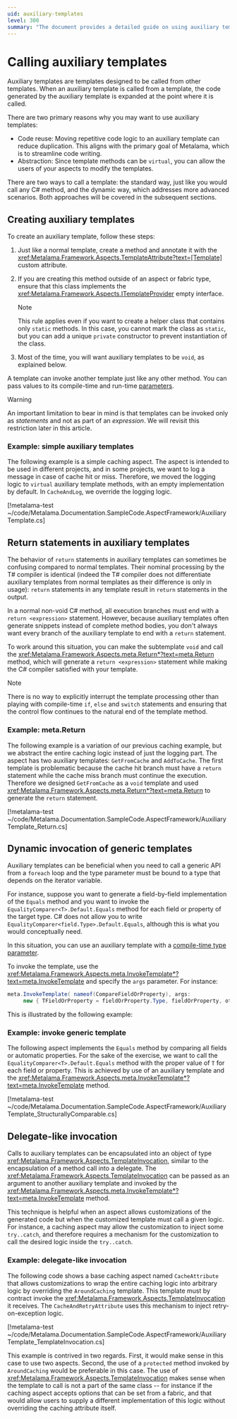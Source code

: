```yaml
---
uid: auxiliary-templates
level: 300
summary: "The document provides a detailed guide on using auxiliary templates in Metalama, including their creation, invocation, and usage in different scenarios like code reuse, abstraction, return statements, dynamic invocation of generic templates, and delegate-like invocation."
---
```


# Calling auxiliary templates

Auxiliary templates are templates designed to be called from other templates. When an auxiliary template is called from a template, the code generated by the auxiliary template is expanded at the point where it is called.

There are two primary reasons why you may want to use auxiliary templates:

* Code reuse: Moving repetitive code logic to an auxiliary template can reduce duplication. This aligns with the primary goal of Metalama, which is to streamline code writing.
* Abstraction: Since template methods can be `virtual`, you can allow the users of your aspects to modify the templates.

There are two ways to call a template: the standard way, just like you would call any C# method, and the dynamic way, which addresses more advanced scenarios. Both approaches will be covered in the subsequent sections.

## Creating auxiliary templates

To create an auxiliary template, follow these steps:

1. Just like a normal template, create a method and annotate it with the <xref:Metalama.Framework.Aspects.TemplateAttribute?text=[Template]> custom attribute.

2. If you are creating this method outside of an aspect or fabric type, ensure that this class implements the <xref:Metalama.Framework.Aspects.ITemplateProvider> empty interface.

    > [!NOTE]
    > This rule applies even if you want to create a helper class that contains only `static` methods. In this case, you cannot mark the class as `static`, but you can add a unique `private` constructor to prevent instantiation of the class.

3. Most of the time, you will want auxiliary templates to be `void`, as explained below.

A template can invoke another template just like any other method. You can pass values to its compile-time and run-time [parameters](xref:template-parameters).

> [!WARNING]
> An important limitation to bear in mind is that templates can be invoked only as _statements_ and not as part of an _expression_. We will revisit this restriction later in this article.

### Example: simple auxiliary templates

The following example is a simple caching aspect. The aspect is intended to be used in different projects, and in some projects, we want to log a message in case of cache hit or miss. Therefore, we moved the logging logic to `virtual` auxiliary template methods, with an empty implementation by default. In `CacheAndLog`, we override the logging logic.

[!metalama-test ~/code/Metalama.Documentation.SampleCode.AspectFramework/AuxiliaryTemplate.cs]

## Return statements in auxiliary templates

The behavior of `return` statements in auxiliary templates can sometimes be confusing compared to normal templates. Their nominal processing by the T# compiler is identical (indeed the T# compiler does not differentiate auxiliary templates from normal templates as their difference is only in usage): `return` statements in any template result in `return` statements in the output.

In a normal non-void C# method, all execution branches must end with a `return <expression>` statement. However, because auxiliary templates often generate snippets instead of complete method bodies, you don't always want every branch of the auxiliary template to end with a `return` statement.

To work around this situation, you can make the subtemplate `void` and call the <xref:Metalama.Framework.Aspects.meta.Return*?text=meta.Return> method, which will generate a `return <expression>` statement while making the C# compiler satisfied with your template.

> [!NOTE]
> There is no way to explicitly interrupt the template processing other than playing with compile-time `if`, `else` and `switch` statements and ensuring that the control flow continues to the natural end of the template method.

### Example: meta.Return

The following example is a variation of our previous caching example, but we abstract the entire caching logic instead of just the logging part. The aspect has two auxiliary templates: `GetFromCache` and `AddToCache`. The first template is problematic because the cache hit branch must have a `return` statement while the cache miss branch must continue the execution. Therefore we designed `GetFromCache` as a `void` template and used <xref:Metalama.Framework.Aspects.meta.Return*?text=meta.Return> to generate the `return` statement.

[!metalama-test ~/code/Metalama.Documentation.SampleCode.AspectFramework/AuxiliaryTemplate_Return.cs]

## Dynamic invocation of generic templates

Auxiliary templates can be beneficial when you need to call a generic API from a `foreach` loop and the type parameter must be bound to a type that depends on the iterator variable.

For instance, suppose you want to generate a field-by-field implementation of the `Equals` method and you want to invoke the `EqualityComparer<T>.Default.Equals` method for each field or property of the target type. C# does not allow you to write `EqualityComparer<field.Type>.Default.Equals`, although this is what you would conceptually need.

In this situation, you can use an auxiliary template with a [compile-time type parameter](xref:template-parameters).

To invoke the template, use the <xref:Metalama.Framework.Aspects.meta.InvokeTemplate*?text=meta.InvokeTemplate> and specify the `args` parameter. For instance:

```cs
meta.InvokeTemplate( nameof(CompareFieldOrProperty), args:
     new { TFieldOrProperty = fieldOrProperty.Type, fieldOrProperty, other = (IExpression) other! } );
```

This is illustrated by the following example:

### Example: invoke generic template

The following aspect implements the `Equals` method by comparing all fields or automatic properties. For the sake of the exercise, we want to call the `EqualityComparer<T>.Default.Equals` method with the proper value of `T` for each field or property. This is achieved by use of an auxiliary template and the <xref:Metalama.Framework.Aspects.meta.InvokeTemplate*?text=meta.InvokeTemplate> method.

[!metalama-test ~/code/Metalama.Documentation.SampleCode.AspectFramework/AuxiliaryTemplate_StructurallyComparable.cs]

## Delegate-like invocation

Calls to auxiliary templates can be encapsulated into an object of type <xref:Metalama.Framework.Aspects.TemplateInvocation>, similar to the encapsulation of a method call into a delegate. The <xref:Metalama.Framework.Aspects.TemplateInvocation> can be passed as an argument to another auxiliary template and invoked by the <xref:Metalama.Framework.Aspects.meta.InvokeTemplate*?text=meta.InvokeTemplate> method.

This technique is helpful when an aspect allows customizations of the generated code but when the customized template must call a given logic. For instance, a caching aspect may allow the customization to inject some `try..catch`, and therefore requires a mechanism for the customization to call the desired logic inside the `try..catch`.

### Example: delegate-like invocation

The following code shows a base caching aspect named `CacheAttribute` that allows customizations to wrap the entire caching logic into arbitrary logic by overriding the `AroundCaching` template. This template must by contract invoke the <xref:Metalama.Framework.Aspects.TemplateInvocation> it receives. The `CacheAndRetryAttribute` uses this mechanism to inject retry-on-exception logic.

[!metalama-test ~/code/Metalama.Documentation.SampleCode.AspectFramework/AuxiliaryTemplate_TemplateInvocation.cs]

This example is contrived in two regards. First, it would make sense in this case to use two aspects. Second, the use of a `protected` method invoked by `AroundCaching` would be preferable in this case. The use of <xref:Metalama.Framework.Aspects.TemplateInvocation> makes sense when the template to call is not a part of the same class -- for instance if the caching aspect accepts options that can be set from a fabric, and that would allow users to supply a different implementation of this logic without overriding the caching attribute itself.



